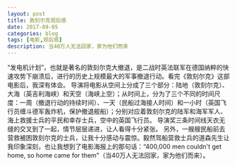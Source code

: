 ```yaml
---
layout: post
title: 敦刻尔克观后感
date: 2017-09-05
categories: blog
tags: [电影,观后感]
description: 当40万人无法回家，家为他们而来
---
```


“发电机计划”，也就是著名的敦刻尔克大撤退，是二战时英法联军在德国纳粹的快速攻势下崩溃后，进行的历史上规模最大的军事撤退行动。看完《敦刻尔克》这部电影后，我深有体会。
导演将电影从空间上分成了三个部分：陆地（敦刻尔克）、大海（英吉利海峡）和天空（海峡上空）；从时间上，分为了三个不同的时间尺度：一周（撤退行动的持续时间）、一天（民船过海接人时间）和一小时（英国飞行员缠斗德军轰炸机，保护撤退舰船）；分别对应着敦刻尔克的陆军和海军军人、海上救援士兵的平民和幸存士兵，空中的英国飞行员。
导演奖三条时间线天衣无缝的交叉到了一起，情节层层递进，让人看得十分紧张。
另外，一艘艘民船前去营救被困敦刻尔克的士兵，让我十分感动与震惊。毅然驾船营救士兵的道森先生让我印象深刻，也让我想到了电影海报上的那句话：“400,000 men couldn't get home, so home came for them"（当40万人无法回家，家为他们而来）。
